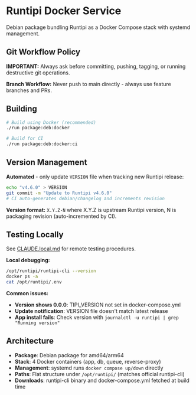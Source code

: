 # Runtipi Docker Service

Debian package bundling Runtipi as a Docker Compose stack with systemd management.

## Git Workflow Policy

**IMPORTANT:** Always ask before committing, pushing, tagging, or running destructive git operations.

**Branch Workflow:** Never push to main directly - always use feature branches and PRs.

## Building

```bash
# Build using Docker (recommended)
./run package:deb:docker

# Build for CI
./run package:deb:docker:ci
```

## Version Management

**Automated** - only update `VERSION` file when tracking new Runtipi release:

```bash
echo "v4.6.0" > VERSION
git commit -m "Update to Runtipi v4.6.0"
# CI auto-generates debian/changelog and increments revision
```

**Version format:** `X.Y.Z-N` where X.Y.Z is upstream Runtipi version, N is packaging revision (auto-incremented by CI).

## Testing Locally

See [CLAUDE.local.md](CLAUDE.local.md) for remote testing procedures.

**Local debugging:**
```bash
/opt/runtipi/runtipi-cli --version
docker ps -a
cat /opt/runtipi/.env
```

**Common issues:**
- **Version shows 0.0.0**: TIPI_VERSION not set in docker-compose.yml
- **Update notification**: VERSION file doesn't match latest release
- **App install fails**: Check version with `journalctl -u runtipi | grep "Running version"`

## Architecture

- **Package**: Debian package for amd64/arm64
- **Stack**: 4 Docker containers (app, db, queue, reverse-proxy)
- **Management**: systemd runs `docker compose up/down` directly
- **Paths**: Flat structure under `/opt/runtipi/` (matches official runtipi-cli)
- **Downloads**: runtipi-cli binary and docker-compose.yml fetched at build time
